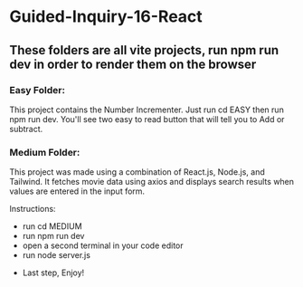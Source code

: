 # Guided-Inquiry-16-React

## These folders are all vite projects, run npm run dev in order to render them on the browser

### Easy Folder:

This project contains the Number Incrementer. Just run cd EASY then run npm run dev. You'll see two easy to read button that will tell you to Add or subtract.

### Medium Folder:

This project was made using a combination of React.js, Node.js, and Tailwind. It fetches movie data using axios and displays search results when values are entered in the input form.

Instructions:

- run cd MEDIUM
- run npm run dev
- open a second terminal in your code editor
- run node server.js

* Last step, Enjoy!
